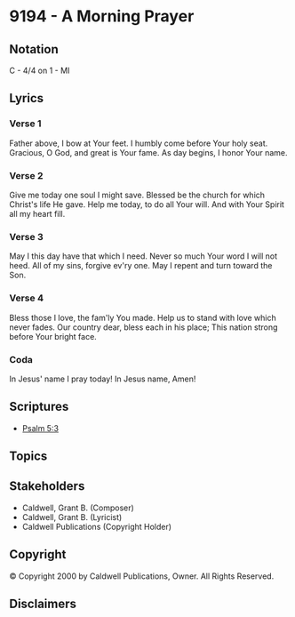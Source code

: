 # 9194 - A Morning Prayer

## Notation

C - 4/4 on 1 - MI

## Lyrics

### Verse 1

Father above, I bow at Your feet. I humbly come before Your holy seat. Gracious, O God, and great is Your fame. As day begins, I honor Your name.

### Verse 2

Give me today one soul I might save. Blessed be the church for which Christ's life He gave. Help me today, to do all Your will. And with Your Spirit all my heart fill.

### Verse 3

May I this day have that which I need. Never so much Your word I will not heed. All of my sins, forgive ev'ry one. May I repent and turn toward the Son.

### Verse 4

Bless those I love, the fam'ly You made. Help us to stand with love which never fades. Our country dear, bless each in his place; This nation strong before Your bright face.

### Coda

In Jesus' name I pray today! In Jesus name, Amen!


## Scriptures

- [Psalm 5:3](https://www.biblegateway.com/passage/?search=Psalm%205%3A3)

## Topics


## Stakeholders

- Caldwell, Grant B. (Composer)
- Caldwell, Grant B. (Lyricist)
- Caldwell Publications (Copyright Holder)

## Copyright

© Copyright 2000 by Caldwell Publications, Owner. All Rights Reserved.


## Disclaimers


